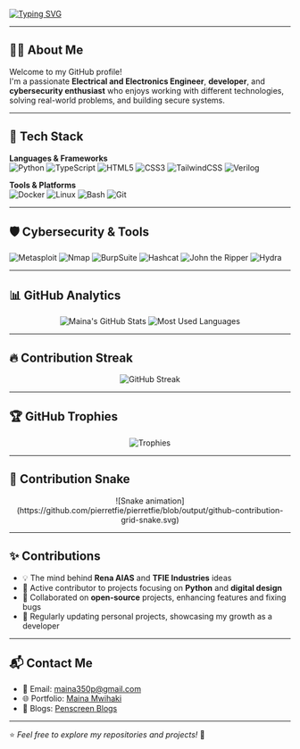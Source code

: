 <!-- Typing animation -->
[![Typing SVG](https://readme-typing-svg.herokuapp.com?size=26&color=00F7FF&center=true&vCenter=true&width=800&lines=Hi+there%2C+I'm+Maina+Peter+👋;Electrical+%26+Electronics+Engineer;Passionate+Developer+%F0%9F%9A%80;Cybersecurity+Enthusiast+%F0%9F%94%90;Lifelong+Learner+%F0%9F%93%9A)](https://git.io/typing-svg)

---

## 🧑‍💻 About Me
Welcome to my GitHub profile!  
I'm a passionate **Electrical and Electronics Engineer**, **developer**, and **cybersecurity enthusiast** who enjoys working with different technologies, solving real-world problems, and building secure systems.  

---

## 🚀 Tech Stack

**Languages & Frameworks**  
![Python](https://img.shields.io/badge/Python-3776AB?style=for-the-badge&logo=python&logoColor=white)
![TypeScript](https://img.shields.io/badge/TypeScript-3178C6?style=for-the-badge&logo=typescript&logoColor=white)
![HTML5](https://img.shields.io/badge/HTML5-E34F26?style=for-the-badge&logo=html5&logoColor=white)
![CSS3](https://img.shields.io/badge/CSS3-1572B6?style=for-the-badge&logo=css3&logoColor=white)
![TailwindCSS](https://img.shields.io/badge/Tailwind_CSS-06B6D4?style=for-the-badge&logo=tailwindcss&logoColor=white)
![Verilog](https://img.shields.io/badge/Verilog-EC1C24?style=for-the-badge&logoColor=white)

**Tools & Platforms**  
![Docker](https://img.shields.io/badge/Docker-2496ED?style=for-the-badge&logo=docker&logoColor=white)
![Linux](https://img.shields.io/badge/Linux-FCC624?style=for-the-badge&logo=linux&logoColor=black)
![Bash](https://img.shields.io/badge/Bash-4EAA25?style=for-the-badge&logo=gnu-bash&logoColor=white)
![Git](https://img.shields.io/badge/Git-F05032?style=for-the-badge&logo=git&logoColor=white)

---

## 🛡️ Cybersecurity & Tools

![Metasploit](https://img.shields.io/badge/Metasploit-2E74B5?style=for-the-badge&logo=security&logoColor=white)
![Nmap](https://img.shields.io/badge/Nmap-4682B4?style=for-the-badge&logo=security&logoColor=white)
![BurpSuite](https://img.shields.io/badge/Burp_Suite-FF6633?style=for-the-badge&logo=security&logoColor=white)
![Hashcat](https://img.shields.io/badge/Hashcat-9C27B0?style=for-the-badge&logo=security&logoColor=white)
![John the Ripper](https://img.shields.io/badge/John_the_Ripper-000000?style=for-the-badge&logo=security&logoColor=white)
![Hydra](https://img.shields.io/badge/Hydra-5A5A5A?style=for-the-badge&logo=security&logoColor=white)

---

## 📊 GitHub Analytics
<p align="center">
  <img src="https://github-readme-stats.vercel.app/api?username=pierretfie&show_icons=true&theme=radical" alt="Maina's GitHub Stats" height="180px"/>
  <img src="https://github-readme-stats.vercel.app/api/top-langs/?username=pierretfie&layout=compact&theme=radical" alt="Most Used Languages" height="180px"/>
</p>

---

## 🔥 Contribution Streak
<p align="center">
<img src="https://streak-stats.demolab.com?user=pierretfie&theme=radical" alt="GitHub Streak"/>
</p>

---

## 🏆 GitHub Trophies
<p align="center">
  <img src="https://github-profile-trophy.vercel.app/?username=pierretfie&theme=onedark&margin-w=10&margin-h=10" alt="Trophies"/>
</p>

---

## 🐍 Contribution Snake
<p align="center">
![Snake animation](https://github.com/pierretfie/pierretfie/blob/output/github-contribution-grid-snake.svg)
</p>

---

## ✨ Contributions
- 💡 The mind behind **Rena AIAS** and **TFIE Industries** ideas  
- 🐍 Active contributor to projects focusing on **Python** and **digital design**  
- 🔧 Collaborated on **open-source** projects, enhancing features and fixing bugs  
- 🚀 Regularly updating personal projects, showcasing my growth as a developer  

---

## 📬 Contact Me
- 📧 Email: [maina350p@gmail.com](mailto:maina350p@gmail.com)  
- 🌐 Portfolio: [Maina Mwihaki](https://shadow-slick-portfolio.vercel.app/)  
- 📝 Blogs: [Penscreen Blogs](https://penscreenblogs.vercel.app/)  

---

⭐ *Feel free to explore my repositories and projects!* 🚀
